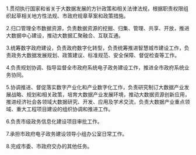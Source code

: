 1.贯彻执行国家和省关于大数据发展的方针政策和相关法律法规，根据职责权限组织起草相关地方性法规、市政府规章草案和政策措施。

2.归口管理全市数据资源，负责数据资源的挖掘、归集、管理、共享、开放，推进大数据中心建设，推动大数据汇聚融合、互联互通。

3.统筹数字政府建设，负责政府数字化转型，负责统筹推进智慧城市建设工作，负责政务大数据发展规划、政策建议、标准规范、安全保障、督促检查等工作。

4.负责规划协调、指导监督全市政府系统电子政务建设工作，推进全市政府系统业务协同。

5.协调推进、督促落实数字产业化和产业数字化工作，负责研究制订大数据产业发展战略、规划和相关政策，培育大数据产业发展环境，推动大数据资源创新应用，推进经济社会各领域大数据研究、开发、应用及学术交流，负责大数据产业重点领域、重大工程项目建设的组织协调和推进工作。

6.负责市级政务信息化建设项目审批工作。

7.承担市政府电子政务建设领导小组办公室日常工作。

8.完成市委、市政府交办的其他任务。